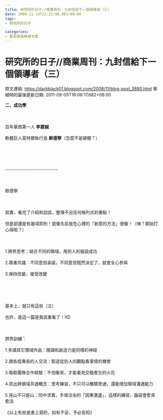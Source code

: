 ```yaml
---
title: 研究所的日子//商業周刊：九封信給下一個領導者（三）
date: 2008-11-14T22:22:00.001+08:00
tags: 
- 研究所的日子

categories:
- 舊部落格移植文章
---
```


# 研究所的日子//商業周刊：九封信給下一個領導者（三）

原文連結: https://darkblack01.blogspot.com/2008/11/blog-post_3880.html
移植時的最後更新日期: 2011-09-05T16:06:17.682+08:00

<span style="font-weight: bold;">二、成功學</span><br /><br /><br /><br />百年華商第一人 <span style="font-weight: bold;">李嘉誠</span><br /><br />軟體巨人英特爾執行長 <span style="font-weight: bold;">歐德寧</span>（怎麼不是硬體？）<br /><br /><br /><br /><a name='more'></a><br /><br />---------------------------<br /><br /><br /><br />歐德寧<br /><br /><br /><br />其實，看完了介紹和訪談，整理不出任何條列式的重點！<br /><br />但是卻還是有幾項原則！就像先前放在心裡的「創意的方法」很像！（咦？開始打心得啦？）<br /><br /><br /><br />1.跨界思考：結合不同的領域，用別人的腦袋成功<br /><br />2.尊重共識：不同意但承諾，不同意但既然決定了，就會全心參與<br /><br />3.保持改變，接受改變<br /><br /><br /><br /><br /><br />基本上，就只有這些（泣）<br /><br />也許，是這一篇是我該重看了！XD<br /><br /><br /><br />誇界訓練：<br /><br />1.多讀其它領域作品：閱讀和創造力是同樣的神經<br /><br />2.跟各程專長的人交流：製造從別人的觀點看事情的機會<br /><br />3.吸取團隊合作經驗：不怕衝突，才能看見交錯產生的火花<br /><br />4.抓出跨領域共通概念：思考練習，不只可以觸類旁通，還能增加領域溝通能力<br /><br />5.見山不只是山：同中求異，手塜治虫的「因果激盪」，這樣的練習，腦袋會愈來愈活<br /><br />《以上有些是書上寫的，如有不妥，予必告知》
